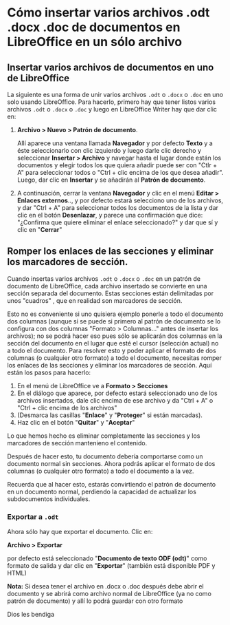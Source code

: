 # Cómo insertar varios archivos .odt .docx .doc de documentos en LibreOffice en un sólo archivo

## Insertar varios archivos de documentos en uno de LibreOffice

La siguiente es una forma de unir varios archivos `.odt` o `.docx` o `.doc` en uno solo usando LibreOffice. Para hacerlo, primero hay que tener listos varios archivos  `.odt` o `.docx` o `.doc` y luego en LibreOffice Writer hay que dar clic en:

1. **Archivo > Nuevo > Patrón de documento**. 
   
   Allí aparece una ventana llamada **Navegador** y por defecto  **Texto** y a éste seleccionarlo con clic izquierdo y luego darle clic derecho y seleccionar **Insertar > Archivo** y navegar hasta el lugar donde están los documentos y elegir todos los que quiera añadir puede ser con "Ctlr + A" para seleccionar todos o "Ctrl + clic encima de los que desea añadir". Luego, dar clic en **Insertar** y se añadirán al **Patrón de documento**.
   
2. A continuación, cerrar la ventana **Navegador** y clic en el menú **Editar > Enlaces externos**.., y por defecto estará selecciono uno de los archivos, y dar "Ctrl + A" para seleccionar todos los documentos de la lista y dar clic en el botón **Desenlazar**, y parece una confirmación que dice: "¿Confirma que quiere eliminar el enlace seleccionado?" y dar que sí y clic en "**Cerrar**"

## Romper los enlaces de las secciones y eliminar los marcadores de sección.

Cuando insertas varios archivos `.odt` o `.docx` o `.doc` en un patrón de documento de LibreOffice, cada archivo insertado se convierte en una sección separada del documento. Estas secciones están delimitadas por unos "cuadros" , que en realidad son marcadores de sección.

Esto no es conveniente si uno quisiera ejemplo ponerle a todo el documento dos columnas (aunque si se puede si primero al patrón de documento se lo configura con dos columnas "Formato > Columnas..." antes de insertar los archivos); no se podrá hacer eso pues sólo se aplicarán dos columnas en la sección del documento en el lugar que esté el cursor (selección actual) no a todo el documento. Para resolver esto y poder aplicar el formato de dos columnas (o cualquier otro formato) a todo el documento, necesitas romper los enlaces de las secciones y eliminar los marcadores de sección. Aquí están los pasos para hacerlo:

1. En el menú de LibreOffice ve a **Formato > Secciones**
2. En el diálogo que aparece, por defecto estará seleccionado uno de los archivos insertados, dale clic encima de ese archivo y da "Ctrl + A" o "Ctrl + clic encima de los archivos"
3. (Desmarca las casillas "**Enlace**" y "**Proteger**" si están marcadas).
4. Haz clic en el botón "**Quitar**" y "**Aceptar**"

Lo que hemos hecho es eliminar completamente las secciones y los marcadores de sección mantenieno el contenido.

Después de hacer esto, tu documento debería comportarse como un documento normal sin secciones. Ahora podrás aplicar el formato de dos columnas (o cualquier otro formato) a todo el documento a la vez.

Recuerda que al hacer esto, estarás convirtiendo el patrón de documento en un documento normal, perdiendo la capacidad de actualizar los subdocumentos individuales. 

### Exportar a `.odt` 

Ahora sólo hay que exportar el documento. Clic en:

**Archivo > Exportar**

por defecto está seleccionado "**Documento de texto ODF (odt)**" como formato de salida y dar clic en "**Exportar**" (también está disponible PDF y HTML)

**Nota:** Si desea tener el archivo en .docx o .doc después debe abrir el documento y se abrirá como archivo normal de LibreOffice (ya no como patrón de documento) y allí lo podrá guardar con otro formato

Dios les bendiga





